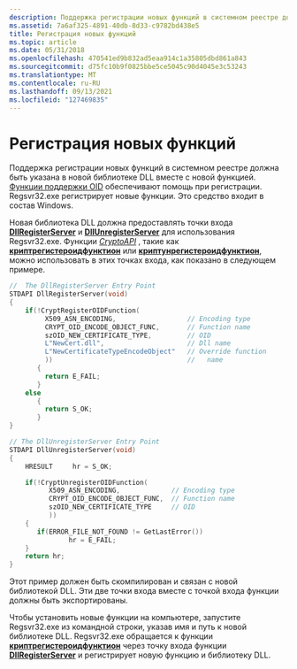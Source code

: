 ```yaml
---
description: Поддержка регистрации новых функций в системном реестре должна быть указана в новой библиотеке DLL вместе с новой функцией.
ms.assetid: 7a6af325-4891-40db-8d33-c9782bd438e5
title: Регистрация новых функций
ms.topic: article
ms.date: 05/31/2018
ms.openlocfilehash: 470541ed9b832ad5eaa914c1a35805dbd861a843
ms.sourcegitcommit: d75fc10b9f0825bbe5ce5045c90d4045e3c53243
ms.translationtype: MT
ms.contentlocale: ru-RU
ms.lasthandoff: 09/13/2021
ms.locfileid: "127469835"
---
```

# <a name="registering-the-new-functionality"></a>Регистрация новых функций

Поддержка регистрации новых функций в системном реестре должна быть указана в новой библиотеке DLL вместе с новой функцией. [Функции поддержки OID](cryptography-functions.md) обеспечивают помощь при регистрации. Regsvr32.exe регистрирует новые функции. Это средство входит в состав Windows.

Новая библиотека DLL должна предоставлять точки входа [**DllRegisterServer**](/windows/win32/api/olectl/nf-olectl-dllregisterserver) и [**DllUnregisterServer**](/windows/win32/api/olectl/nf-olectl-dllunregisterserver) для использования Regsvr32.exe. Функции [*CryptoAPI*](../secgloss/c-gly.md) , такие как [**криптрегистероидфунктион**](/windows/desktop/api/Wincrypt/nf-wincrypt-cryptregisteroidfunction) или [**криптунрегистероидфунктион**](/windows/desktop/api/Wincrypt/nf-wincrypt-cryptunregisteroidfunction), можно использовать в этих точках входа, как показано в следующем примере.


```C++
//  The DllRegisterServer Entry Point
STDAPI DllRegisterServer(void)
{
    if(!CryptRegisterOIDFunction(
         X509_ASN_ENCODING,                  // Encoding type
         CRYPT_OID_ENCODE_OBJECT_FUNC,       // Function name
         szOID_NEW_CERTIFICATE_TYPE,         // OID
         L"NewCert.dll",                     // Dll name
         L"NewCertificateTypeEncodeObject"   // Override function
         ))                                  //   name
       {
         return E_FAIL;
       }
    else
       {
         return S_OK;
       }
}

// The DllUnregisterServer Entry Point
STDAPI DllUnregisterServer(void)
{
    HRESULT     hr = S_OK;

    if(!CryptUnregisterOIDFunction(
          X509_ASN_ENCODING,             // Encoding type
          CRYPT_OID_ENCODE_OBJECT_FUNC,  // Function name
          szOID_NEW_CERTIFICATE_TYPE     // OID
          ))
    {
       if(ERROR_FILE_NOT_FOUND != GetLastError())
               hr = E_FAIL;
    }
    return hr;
}
```



Этот пример должен быть скомпилирован и связан с новой библиотекой DLL. Эти две точки входа вместе с точкой входа функции должны быть экспортированы.

Чтобы установить новые функции на компьютере, запустите Regsvr32.exe из командной строки, указав имя и путь к новой библиотеке DLL. Regsvr32.exe обращается к функции [**криптрегистероидфунктион**](/windows/desktop/api/Wincrypt/nf-wincrypt-cryptregisteroidfunction) через точку входа функции [**DllRegisterServer**](/previous-versions/windows/desktop/legacy/aa369359(v=vs.85)) и регистрирует новую функцию и библиотеку DLL.

 

 
